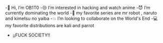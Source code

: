 -🖕 Hi, I’m OB1T0
-😒 I’m interested in hacking and watch anime
-😈 I’m currently dominating the world
-🤘  my favorite series are mr robot , naruto and kimetsu no yaiba
-💥 I’m looking to collaborate on the World's End
-💻 my favorite distributions are kali and parrot
- ¡¡FUCK SOCIETY!!

<!---
tobirama526/tobirama526 is a ✨ special ✨ repository because its `README.md` (this file) appears on your GitHub profile.
You can click the Preview link to take a look at your changes.
--->
